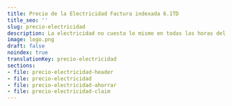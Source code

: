 ```yaml
---
title: Precio de la Electricidad Factura indexada 6.1TD
title_seo: ''
slug: precio-electricidad
description: La electricidad no cuesta lo mismo en todas las horas del día. Esta gráfica te lo muestra para puedes tomar decisiones inteligentes y reducir tu gasto.
image: logo.png
draft: false
noindex: true
translationKey: precio-electricidad
sections:
- file: precio-electricidad-header
- file: precio-electricidad
- file: precio-electricidad-ahorrar
- file: precio-electricidad-claim
---
```

